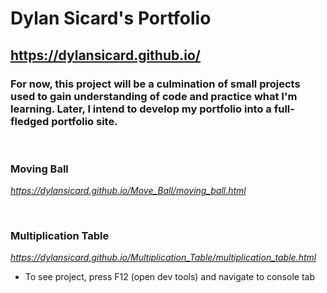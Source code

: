 # Dylan Sicard's Portfolio

## https://dylansicard.github.io/

### For now, this project will be a culmination of small projects used to gain understanding of code and practice what I'm learning. Later, I intend to develop my portfolio into a full-fledged portfolio site.

<br>

### Moving Ball

*https://dylansicard.github.io/Move_Ball/moving_ball.html*

<br>

### Multiplication Table

*https://dylansicard.github.io/Multiplication_Table/multiplication_table.html*

- To see project, press F12 (open dev tools) and navigate to console tab
